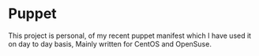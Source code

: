 Puppet
=======

This project is personal, of my recent puppet manifest which I have used it on day to day basis, Mainly written for CentOS and OpenSuse.
